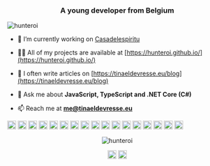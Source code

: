 <h3 align="center">A young developer from Belgium</h3>
<p align="left"> <img src="https://komarev.com/ghpvc/?username=hunteroi" alt="hunteroi" /> </p>

- 🔭 I’m currently working on [Casadelespiritu](https://github.com/casadelespiritu/casadelespiritu)

- 👨‍💻 All of my projects are available at [https://hunteroi.github.io/](https://hunteroi.github.io/)

- 📝 I often write articles on [https://tinaeldevresse.eu/blog](https://tinaeldevresse.eu/blog)

- 💬 Ask me about **JavaScript, TypeScript and .NET Core (C#)**

- 📫 Reach me at **me@tinaeldevresse.eu**

<p align="left"><img src="https://konpa.github.io/devicon/devicon.git/icons/react/react-original-wordmark.svg" alt="react" width="20" height="20"/> <img src="https://konpa.github.io/devicon/devicon.git/icons/angularjs/angularjs-original.svg" alt="angularjs" width="20" height="20"/> <img src="https://konpa.github.io/devicon/devicon.git/icons/android/android-original-wordmark.svg" alt="android" width="20" height="20"/> <img src="https://konpa.github.io/devicon/devicon.git/icons/bootstrap/bootstrap-plain.svg" alt="bootstrap" width="20" height="20"/> <img src="https://konpa.github.io/devicon/devicon.git/icons/css3/css3-original-wordmark.svg" alt="css3" width="20" height="20"/> <img src="https://konpa.github.io/devicon/devicon.git/icons/csharp/csharp-original.svg" alt="csharp" width="20" height="20"/> <img src="https://konpa.github.io/devicon/devicon.git/icons/docker/docker-original-wordmark.svg" alt="docker" width="20" height="20"/> <img src="https://konpa.github.io/devicon/devicon.git/icons/dot-net/dot-net-original-wordmark.svg" alt="dotnet" width="20" height="20"/> <img src="https://konpa.github.io/devicon/devicon.git/icons/html5/html5-original-wordmark.svg" alt="html5" width="20" height="20"/> <img src="https://konpa.github.io/devicon/devicon.git/icons/java/java-original-wordmark.svg" alt="java" width="20" height="20"/> <img src="https://konpa.github.io/devicon/devicon.git/icons/javascript/javascript-original.svg" alt="javascript" width="20" height="20"/> <img src="https://konpa.github.io/devicon/devicon.git/icons/typescript/typescript-original.svg" alt="typescript" width="20" height="20"/> <img src="https://konpa.github.io/devicon/devicon.git/icons/mysql/mysql-original-wordmark.svg" alt="mysql" width="20" height="20"/> <img src="https://konpa.github.io/devicon/devicon.git/icons/php/php-original.svg" alt="php" width="20" height="20"/> <img src="https://konpa.github.io/devicon/devicon.git/icons/sass/sass-original.svg" alt="sass" width="20" height="20"/> <img src="https://konpa.github.io/devicon/devicon.git/icons/nodejs/nodejs-original-wordmark.svg" alt="nodejs" width="20" height="20"/> <img src="https://konpa.github.io/devicon/devicon.git/icons/python/python-original-wordmark.svg" alt="python" width="20" height="20"/></p><p align="center"> <img src="https://github-readme-stats.vercel.app/api?username=hunteroi&show_icons=true" alt="hunteroi" /> </p>

<p align="center">
<a href="https://twitter.com/tinaeldvs" target="blank"><img align="center" src="https://cdn.jsdelivr.net/npm/simple-icons@3.0.1/icons/twitter.svg" alt="tinaeldvs" height="20" width="20" /></a>
<a href="https://linkedin.com/in/tinael-devresse" target="blank"><img align="center" src="https://cdn.jsdelivr.net/npm/simple-icons@3.0.1/icons/linkedin.svg" alt="tinael-devresse" height="20" width="20" /></a>
</p>
